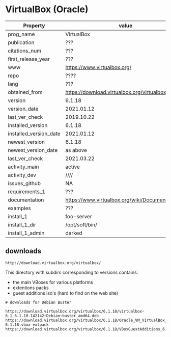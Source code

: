 # VirtualBox (Oracle)


| Property | value |
| ------ | ------ |
| prog_name | VirtualBox|
| publication | ??? |
| citations_num | ??? |
| first_release_year | ??? |
| www | https://www.virtualbox.org/  |
| repo | ???? |
| lang | ??? |
| obtained_from | https://download.virtualbox.org/virtualbox/6.1.18/ |
| version | 6.1.18 |
| version_date |  2021.01.12 |
| last_ver_check | 2019.10.22 |
| installed_version | 6.1.18 |
| installed_version_date |  2021.01.12 |
| newest_version | 6.1.18 |
| newest_version_date | as above |
| last_ver_check |  2021.03.22 |
| activity_main | active  |
| activity_dev| //// |
| issues_github | NA |
| requirements_1 | ??? |
| documentation | https://www.virtualbox.org/wiki/Documentation |
| examples | ??? |
| install_1| foo-server|
| install_1_dir | /opt/soft/bin/ |
| install_1_admin | darked |



## downloads

```
http://download.virtualbox.org/virtualbox/
```

This directory with subdirs corresponding to versions contains:
* the main VBoxes for various platforms
* extentions packs
* guest additions iso's (hard to find on the web site)

```
# downloads for Debian Buster

https://download.virtualbox.org/virtualbox/6.1.18/virtualbox-6.1_6.1.18-142142~Debian~buster_amd64.deb
https://download.virtualbox.org/virtualbox/6.1.18/Oracle_VM_VirtualBox_Extension_Pack-6.1.18.vbox-extpack
https://download.virtualbox.org/virtualbox/6.1.18/VBoxGuestAdditions_6.1.18.iso

```
